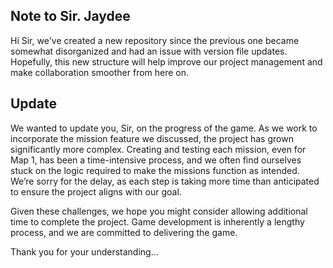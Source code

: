 <h2 align="left">Note to Sir. Jaydee</h2>
<p>Hi Sir, we've created a new repository since the previous one became somewhat disorganized and had an issue with version file updates.<br>
Hopefully, this new structure will help improve our project management and make collaboration smoother from here on.</p>

<h2 align="left">Update</h2>

<p>We wanted to update you, Sir, on the progress of the game. As we work to incorporate the mission feature we discussed, the project has grown significantly more complex. Creating and testing each mission, even for Map 1, has been a time-intensive process, and we often find ourselves stuck on the logic required to make the missions function as intended. We’re sorry for the delay, as each step is taking more time than anticipated to ensure the project aligns with our goal.</p>

<p>Given these challenges, we hope you might consider allowing additional time to complete the project. Game development is inherently a lengthy process, and we are committed to delivering the game.</p>

<p>Thank you for your understanding...</p>
